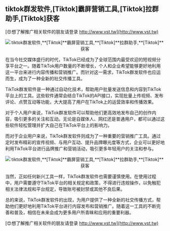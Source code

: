 ## **tiktok群发软件,**[Tiktok]**霸屏营销工具,**[Tiktok]**拉群助手,**[Tiktok]**获客**

[😍想了解推广相关软件的朋友请登录 http://www.vst.tw](http://www.vst.tw)

 <center><img src="https://vst.tw/MP4/tuiguang/png/5.png" alt="tiktok群发软件,**[Tiktok]**霸屏营销工具,**[Tiktok]**拉群助手,**[Tiktok]**获客"></center>

在当今社交媒体盛行的时代，TikTok已经成为了全球范围内最受欢迎的短视频分享平台之一。随着TikTok用户数量的不断增长，个人和企业希望能够更好地利用这一平台来进行内容传播和营销推广。而针对这一需求，TikTok群发软件也应运而生，成为了一种全新的社交传播工具。

TikTok群发软件是一种通过自动化技术，帮助用户批量发送信息和内容到TikTok平台上的工具。这些软件通常会结合TikTok的API接口，实现批量上传视频、发布评论、点赞互动等功能，大大提高了用户在TikTok上的运营效率和传播效果。

对于个人用户来说，TikTok群发软件可以帮助他们更高效地发布自己的创作内容，吸引更多的关注和互动。无论是自媒体人、网红还是普通用户，都可以通过这些软件轻松管理并扩大自己在TikTok平台上的影响力。

而对于企业用户来说，TikTok群发软件则成为了一种重要的营销推广工具。通过定时发布精彩的宣传视频、与用户互动、提升品牌曝光度等方式，企业可以更好地利用TikTok平台进行品牌推广和营销活动，吸引更多年轻用户的关注和参与。

 <center><img src="https://vst.tw/MP4/tuiguang/png/8.png" alt="tiktok群发软件,**[Tiktok]**霸屏营销工具,**[Tiktok]**拉群助手,**[Tiktok]**获客"></center>

当然，正如任何新兴工具一样，TikTok群发软件也需要谨慎使用。在使用过程中，用户需要遵守TikTok平台的相关规定和政策，不得进行违规操作，以免触犯相关法律法规和平台规定，导致账号被封禁或其他不良后果。

总的来说，TikTok群发软件的出现，为用户提供了一种全新的社交传播方式，帮助他们更好地利用TikTok平台进行内容发布和营销推广。随着这一工具的不断完善和普及，相信在未来会成为更多用户所青睐和应用的重要利器。

[😍想了解推广相关软件的朋友请登录 http://www.vst.tw](http://www.vst.tw)



